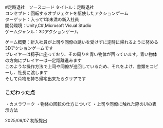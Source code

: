 #定時退社　ソースコード
タイトル：定時退社<br>
コンセプト：回転するオブジェクトを駆使したアクションゲーム<br>
ターゲット：入って1年未満の新入社員<br>
開発環境：Unity,C#,Microsoft Visual Studio<br>
ゲームジャンル：3Dアクションゲーム<br>

ゲーム概要：新入社員が上司や同僚の誘いを受けずに定時に帰れるように努める3Dアクションゲームです<br>
プレイヤーは椅子に座っており、その周りを青い物体が回っています。青い物体の方向にプレイヤーは一定距離進みます<br>
このような操作方法で上司や同僚が巡回しているため、それをよけ、書類をコピーし、社長に渡します<br>
そして荷物を持ち帰宅出来たらクリアです<br>

### こだわった点
・カメラワーク
・物体の回転の仕方について
・上司や同僚に触れた際のUIの表示方法

2025/06/07 初版提出
